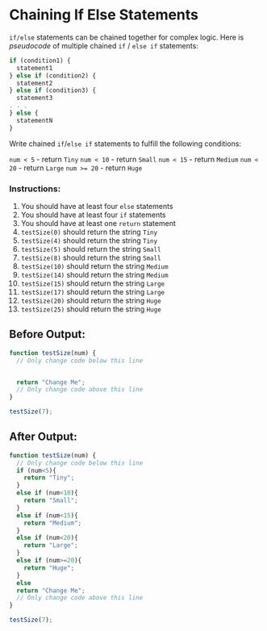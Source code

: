 # Chaining If Else Statements

`if/else` statements can be chained together for complex logic. Here is _pseudocode_ of multiple chained `if` / `else if` statements:

```javascript
if (condition1) {
  statement1
} else if (condition2) {
  statement2
} else if (condition3) {
  statement3
. . .
} else {
  statementN
}
```

Write chained `if`/`else if` statements to fulfill the following conditions:

`num < 5` - return `Tiny`
`num < 10` - return `Small`
`num < 15` - return `Medium`
`num < 20` - return `Large`
`num >= 20` - return `Huge`

### Instructions:
1. You should have at least four `else` statements
2. You should have at least four `if` statements
3. You should have at least one `return` statement
4. `testSize(0)` should return the string `Tiny`
5. `testSize(4)` should return the string `Tiny`
6. `testSize(5)` should return the string `Small`
7. `testSize(8)` should return the string `Small`
8. `testSize(10)` should return the string `Medium`
9. `testSize(14)` should return the string `Medium`
10. `testSize(15)` should return the string `Large`
11. `testSize(17)` should return the string `Large`
12. `testSize(20)` should return the string `Huge`
13. `testSize(25)` should return the string `Huge`

## Before Output:
```javascript
function testSize(num) {
  // Only change code below this line


  return "Change Me";
  // Only change code above this line
}

testSize(7);
```

## After Output:
```javascript
function testSize(num) {
  // Only change code below this line
  if (num<5){
    return "Tiny";
  }
  else if (num<10){
    return "Small";
  }
  else if (num<15){
    return "Medium";
  }
  else if (num<20){
    return "Large";
  }
  else if (num>=20){
    return "Huge";
  }
  else
  return "Change Me";
  // Only change code above this line
}

testSize(7);
```